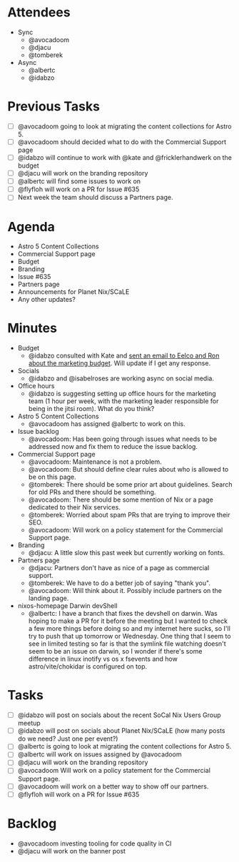# Attendees

- Sync
  - @avocadoom
  - @djacu
  - @tomberek
- Async
  - @albertc
  - @idabzo

# Previous Tasks

- [ ] @avocadoom going to look at migrating the content collections for Astro 5.
- [ ] @avocadoom should decided what to do with the Commercial Support page
- [ ] @idabzo will continue to work with @kate and @fricklerhandwerk on the budget
- [ ] @djacu will work on the branding repository
- [ ] @albertc will find some issues to work on
- [ ] @flyfloh will work on a PR for Issue #635
- [ ] Next week the team should discuss a Partners page.

# Agenda

- Astro 5 Content Collections
- Commercial Support page
- Budget
- Branding
- Issue #635
- Partners page
- Announcements for Planet Nix/SCaLE
- Any other updates?

# Minutes

- Budget
  - @idabzo consulted with Kate and [sent an email to Eelco and Ron about the marketing budget](../statements/letter-foundation-2025-02-20.md). Will update if I get any response.
- Socials
  - @idabzo and @isabelroses are working async on social media.
- Office hours
  - @idabzo is suggesting setting up office hours for the marketing team (1 hour per week, with the marketing leader responsible for being in the jitsi room). What do you think?
- Astro 5 Content Collections
  - @avocadoom has assigned @albertc to work on this.
- Issue backlog
  - @avocadoom: Has been going through issues what needs to be addressed now and fix them to reduce the issue backlog.
- Commercial Support page
  - @avocadoom: Maintenance is not a problem.
  - @avocadoom: But should define clear rules about who is allowed to be on this page.
  - @tomberek: There should be some prior art about guidelines. Search for old PRs and there should be something.
  - @avocadoom: There should be some mention of Nix or a page dedicated to their Nix services.
  - @tomberek: Worried about spam PRs that are trying to improve their SEO.
  - @avocadoom: Will work on a policy statement for the Commercial Support page.
- Branding
  - @djacu: A little slow this past week but currently working on fonts.
- Partners page
  - @djacu: Partners don't have as nice of a page as commercial support.
  - @tomberek: We have to do a better job of saying "thank you".
  - @avocadoom: Will think about it. Possibly include partners on the landing page.
- nixos-homepage Darwin devShell
  - @albertc: I have a branch that fixes the devshell on darwin. Was hoping to make a PR for it before the meeting but I wanted to check a few more things before doing so and my internet here sucks, so I'll try to push that up tomorrow or Wednesday. One thing that I seem to see in limited testing so far is that the symlink file watching doesn't seem to be an issue on darwin, so I wonder if there's some difference in linux inotify vs os x fsevents and how astro/vite/chokidar is configured on top.

# Tasks

- [ ] @idabzo will post on socials about the recent SoCal Nix Users Group meetup
- [ ] @idabzo will post on socials about Planet Nix/SCaLE (how many posts do we need? Just one per event?)
- [ ] @albertc is going to look at migrating the content collections for Astro 5.
- [ ] @albertc will work on issues assigned by @avocadoom
- [ ] @djacu will work on the branding repository
- [ ] @avocadoom Will work on a policy statement for the Commercial Support page.
- [ ] @avocadoom will work on a better way to show off our partners.
- [ ] @flyfloh will work on a PR for Issue #635

# Backlog

- @avocadoom investing tooling for code quality in CI
- @djacu will work on the banner post
